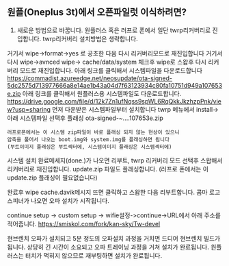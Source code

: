 원플(Oneplus 3t)에서 오픈파일럿 이식하려면?
------
1. 새로운 방법으로 바꿉니다.
 원플러스 혹은 러프로 폰에서 일단 twrp리커버리로 진입합니다.
 twrp리커버리 설치방법은 생략합니다.
 
 거기서 wipe->format->yes 로 공초한 다음 다시 리커버리모드로 재진입합니다
 거기서 다시 wipe->avnced wipe-> cache/data/system 체크후 wipe로 스왑후 다시 리커버리 모드로 재진입합니다.
 아래 링크를 클릭해서 시스템파일을 다운로드합니다
 https://commadist.azureedge.net/neosupdate/ota-signed-5dc2575d713977666a8e14ae1b43a04d7f63123934c80fa10751d949a107653e.zip
 아래 링크를 클릭해서 원플러스용 시스템파일도 다운로드합니다.
 https://drive.google.com/file/d/12k7Zn1ufNqss9spWL6RqQkkJkzhzpPnk/view?usp=sharing
 먼저 다운받은 시스템파일부터 설치합니다
 twrp 메뉴에서 install-> 아래 시스템파일 선택후 플래싱
 ota-signed-~....107653e.zip
 ```
 러프로폰에서는 이 시스템 zip파일이 바로 플래싱 되지 않는 현상이 있으니
 압축을 풀어서 나오는 boot.img와 system.img를 플래싱하면 됩니다
 (부트이미지 플래싱은 부트섹터에, 시스템이미지 플래싱은 시스템섹터에)
 ```
 시스템 설치 완료메세지(done.)가 나오면 리부트, twrp 리커버리 모드 선택후 스왑해서 리커버리로 재진입합니다.
 update.zip 파일도 플래싱합니다.
 (러프로 폰에서는 이 update.zip 플래싱이 필요없습니다)
 
 완료후 wipe cache.davik메시지 뜨면 클릭하고 스왑한 다음 리부트합니다.
 콤마 로고 스피너가 나오면 오파 설치가 시작됩니다.
 
 continue setup -> custom setup -> wifie설정->continue->URL에서 아래 주소를 적어줍니다.
 https://smiskol.com/fork/kan-sky/Tw-devel
 
 현브렌치 오파가 설치되고 5분 정도의 오파설치 과정을 거치면 드디어 현브렌치 빌드가 됩니다.
 상당히 긴 시간이 소요되고 오파 트레이닝 과정을 거쳐 설치가 완료됩니다.
 원플러스는 터치가 먹히지 않으므로 재부팅하면 설치가 완료됩니다.
